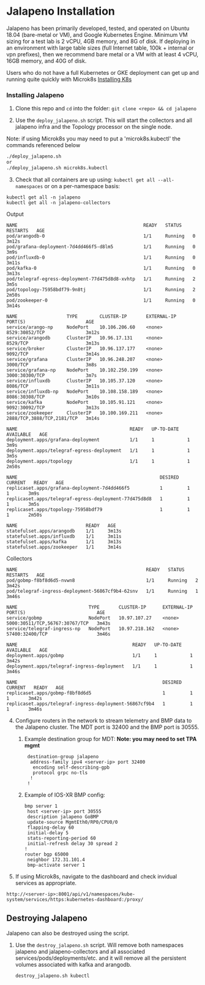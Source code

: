 # Jalapeno Installation
Jalapeno has been primarily developed, tested, and operated on Ubuntu 18.04 (bare-metal or VM), and Google Kubernetes Engine. Minimum VM sizing for a test lab is 2 vCPU, 4GB memory, and 8G of disk.  If deploying in an environment with large table sizes (full Internet table, 100k + internal or vpn prefixes), then we recommend bare metal or a VM with at least 4 vCPU, 16GB memory, and 40G of disk.

Users who do not have a full Kubernetes or GKE deployment can get up and running quite quickly with Microk8s [Installing K8s](docs/K8s_installation.md)

### Installing Jalapeno

1. Clone this repo and `cd` into the folder: `git clone <repo> && cd jalapeno`

2. Use the `deploy_jalapeno.sh` script. This will start the collectors and all jalapeno infra and the Topology processor on the single node.

Note: if using Microk8s you may need to put a 'microk8s.kubectl' the commands referenced below

   ```bash
   ./deploy_jalapeno.sh
   or
   ./deploy_jalapeno.sh microk8s.kubectl
   ```

3. Check that all containers are up using: `kubectl get all --all-namespaces` or on a per-namespace basis:
```
kubectl get all -n jalapeno
kubectl get all -n jalapeno-collectors
```
Output
```
NAME                                              READY   STATUS    RESTARTS   AGE
pod/arangodb-0                                    1/1     Running   0          3m12s
pod/grafana-deployment-7d4dd466f5-d8lm5           1/1     Running   0          3m9s
pod/influxdb-0                                    1/1     Running   0          3m11s
pod/kafka-0                                       1/1     Running   0          3m13s
pod/telegraf-egress-deployment-77d475d8d8-xvhtp   1/1     Running   2          3m5s
pod/topology-75958bdf79-9n8tj                     1/1     Running   2          2m50s
pod/zookeeper-0                                   1/1     Running   0          3m14s

NAME                  TYPE        CLUSTER-IP       EXTERNAL-IP   PORT(S)                      AGE
service/arango-np     NodePort    10.106.206.60    <none>        8529:30852/TCP               3m12s
service/arangodb      ClusterIP   10.96.17.131     <none>        8529/TCP                     3m13s
service/broker        ClusterIP   10.96.137.177    <none>        9092/TCP                     3m14s
service/grafana       ClusterIP   10.96.248.207    <none>        3000/TCP                     3m8s
service/grafana-np    NodePort    10.102.250.199   <none>        3000:30300/TCP               3m7s
service/influxdb      ClusterIP   10.105.37.120    <none>        8086/TCP                     3m11s
service/influxdb-np   NodePort    10.108.158.189   <none>        8086:30308/TCP               3m10s
service/kafka         NodePort    10.105.91.121    <none>        9092:30092/TCP               3m13s
service/zookeeper     ClusterIP   10.100.169.211   <none>        2888/TCP,3888/TCP,2181/TCP   3m14s

NAME                                         READY   UP-TO-DATE   AVAILABLE   AGE
deployment.apps/grafana-deployment           1/1     1            1           3m9s
deployment.apps/telegraf-egress-deployment   1/1     1            1           3m5s
deployment.apps/topology                     1/1     1            1           2m50s

NAME                                                    DESIRED   CURRENT   READY   AGE
replicaset.apps/grafana-deployment-7d4dd466f5           1         1         1       3m9s
replicaset.apps/telegraf-egress-deployment-77d475d8d8   1         1         1       3m5s
replicaset.apps/topology-75958bdf79                     1         1         1       2m50s

NAME                         READY   AGE
statefulset.apps/arangodb    1/1     3m13s
statefulset.apps/influxdb    1/1     3m11s
statefulset.apps/kafka       1/1     3m13s
statefulset.apps/zookeeper   1/1     3m14s
```
Collectors
```
NAME                                               READY   STATUS    RESTARTS   AGE
pod/gobmp-f8bf8d6d5-nvwn8                          1/1     Running   2          3m42s
pod/telegraf-ingress-deployment-56867cf9b4-62snv   1/1     Running   1          3m46s

NAME                          TYPE       CLUSTER-IP      EXTERNAL-IP   PORT(S)                          AGE
service/gobmp                 NodePort   10.97.107.27    <none>        5000:30511/TCP,56767:30767/TCP   3m43s
service/telegraf-ingress-np   NodePort   10.97.218.162   <none>        57400:32400/TCP                  3m46s

NAME                                          READY   UP-TO-DATE   AVAILABLE   AGE
deployment.apps/gobmp                         1/1     1            1           3m42s
deployment.apps/telegraf-ingress-deployment   1/1     1            1           3m46s

NAME                                                     DESIRED   CURRENT   READY   AGE
replicaset.apps/gobmp-f8bf8d6d5                          1         1         1       3m42s
replicaset.apps/telegraf-ingress-deployment-56867cf9b4   1         1         1       3m46s

```

4. Configure routers in the network to stream telemetry and BMP data to the Jalapeno cluster. The MDT port is 32400 and the BMP port is 30555.

   1. Example destination group for MDT: **Note: you may need to set TPA mgmt**

      ```shell
       destination-group jalapeno
        address-family ipv4 <server-ip> port 32400
         encoding self-describing-gpb
         protocol grpc no-tls
        !
       !
      ```

   2. Example of IOS-XR BMP config:

      ```shell
      bmp server 1
       host <server-ip> port 30555
       description jalapeno GoBMP
       update-source MgmtEth0/RP0/CPU0/0
       flapping-delay 60
       initial-delay 5
       stats-reporting-period 60
       initial-refresh delay 30 spread 2
      !
      router bgp 65000
       neighbor 172.31.101.4
       bmp-activate server 1
      ```

5. If using Microk8s, navigate to the dashboard and check invidual services as appropriate.
```
http://<server-ip>:8001/api/v1/namespaces/kube-system/services/https:kubernetes-dashboard:/proxy/
```

## Destroying Jalapeno

Jalapeno can also be destroyed using the script.

1. Use the `destroy_jalapeno.sh` script. Will remove both namespaces jalapeno and jalapeno-collectors and all associated services/pods/deployments/etc. and it will remove all the persistent volumes associated with kafka and arangodb.

   ```shell
   destroy_jalapeno.sh kubectl
   ```


